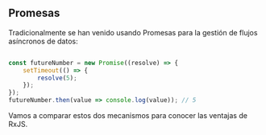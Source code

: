 ## Promesas

Tradicionalmente se han venido usando Promesas para la gestión de flujos asíncronos de datos:

```javascript

const futureNumber = new Promise((resolve) => {
    setTimeout(() => {
        resolve(5);
    });
});
futureNumber.then(value => console.log(value)); // 5

```

Vamos a comparar estos dos mecanismos para conocer las ventajas de RxJS.